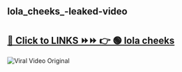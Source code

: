 
 ## lola_cheeks_-leaked-video 

# <h2><a href="https://clipsfans.com/lola_cheeks_&ref=git">🔗 Click to LINKS ⏩⏩ 👉 🟢 lola cheeks  </a></h2>

<a href="https://clipsfans.com/lola_cheeks_&ref=git" rel="nofollow" data-target="animated-image.originalLink"><img src="https://i.ibb.co.com/xMMVF88/686577567.gif" alt="Viral Video Original" style="max-width: 100%; display: inline-block;" data-target="animated-image.originalImage"></a>
